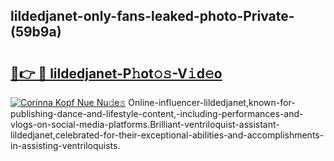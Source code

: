 ## lildedjanet-only-fans​-leaked-photo​-Private-(59b9a)


# <h2><a href="https://mediaupload.pro?title=lildedjanet&ref=git">🔗👉 🔴 lildedjanet-P𝚑ot𝚘𝚜-V𝚒d𝚎o</a></h2>

[![Corinna Kopf Nue Nu𝚍e𝚜](https://i.imgur.com/0qMVB7G.gif)](https://mediaupload.pro?title=lildedjanet&ref=git)
Online-influencer-lildedjanet,known-for-publishing-dance-and-lifestyle-content,-including-performances-and-vlogs-on-social-media-platforms.Brilliant-ventriloquist-assistant-lildedjanet,celebrated-for-their-exceptional-abilities-and-accomplishments-in-assisting-ventriloquists.  